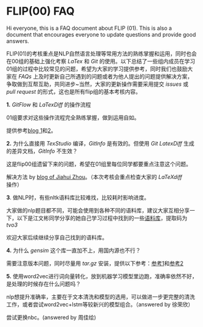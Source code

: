 # FLIP(00) FAQ

Hi everyone, this is a FAQ document about FLIP (01).
This is also a document that encourages everyone to update questions and provide good answers.


FLIP(01)的考核重点是NLP自然语言处理等常用方法的熟练掌握和运用，同时也会在00组的基础上强化考察 *LaTex* 和 *Git* 的使用。以下总结了一些组内成员在学习01组的过程中比较常见的问题，希望为大家的学习提供参考，同时我们也鼓励大家在 *FAQs* 上及时更新自己所遇到的问题或者为他人提出的问题提供解决方案，争取做到互帮互助，共同进步~当然，大家的更新操作需要采用提交 *issues* 或 *pull request* 的形式，这也是所有flip组的基本考核内容。



**1.** *GitFlow*  和 *LaTexDiff* 的操作流程

01组要求对这些操作流程完全熟练掌握，做到运用自如。

提供参考[blog 1](https://blog.tulip.org.au/2018/07/31/Tools-LaTeX/ )和[2](https://coco.tulip.org.au/post/git-latexdiff/)。

**2.** 为什么直接用 *TexStudio* 编译，*GitInfo* 是有效的。但使用 *Git LatexDiff* 生成的差异文档，*GitInfo* 不生效？

这是flip00组遗留下来的问题，希望在01组里每位同学都要重点注意这个问题。

解决方法 by [blog of Jiahui Zhou](http://blog.sanhuax2.xyz/ )。（本次考核会重点检查大家的 *LaTeXdiff* 操作）

**3**. 做NLP时，有些nltk语料库比较难找，比较耗时影响进度。

大家做的nlp题目都不同，可能会使用到各种不同的语料库，建议大家互相分享一下，以下是江文彬同学分享的她自己学习过程中找到的一些[语料库](https://pan.baidu.com/s/1-WiGMIM6mLWcikNOhpR0Qg  )，提取码为 *tvo3*

欢迎大家后续继续分享自己找到的语料库。

**4.** 为什么 *gensim* 这个库一直加不上，用国内源也不行？

需要注意版本问题，同时尽量用 *tar.gz* 安装，提供以下参考：[参考1](https://blog.csdn.net/weixin_40988315/article/details/79610094)和[参考2](https://blog.csdn.net/sinat_29957455/article/details/76735301?depth_1-utm_source=distribute.pc_relevant.none-task&utm_source=distribute.pc_relevant.none-task )

**5.** 使用word2vec进行词向量转化，放到机器学习模型里边跑，准确率依然不好，是处理的时候存在什么问题吗？

nlp想提升准确率，主要在于文本清洗和模型的选用，可以做进一步更完整的清洗工作，或者尝试word2vec+lstm等较新兴的模型组合。（answered by 徐荣欣）

尝试更换nbc。(answered by 周佳绘)